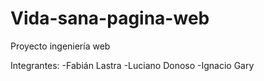 # Vida-sana-pagina-web
Proyecto ingeniería web

Integrantes:
-Fabián Lastra
-Luciano Donoso
-Ignacio Gary
